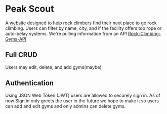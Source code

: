 # Peak Scout


A [website](https://earnest-profiterole-786338.netlify.app/) designed to help rock climbers find their next place to go rock climbing. Users can filter by name, city, and if the facility offers top rope or auto-belay systems. We're pulling information from an API [Rock-Climbing-Gyms-API](https://rock-climbing-api.herokuapp.com/api/gyms)


## Full CRUD

Users may edit, delete, and add gyms(maybe)

## Authentication

Using JSON Web Token (JWT) users are allowed to securely sign in. As of now Sign in only greets the user in the future we hope to make it so users can add and edit gyms and only admins can delete gyms. 

